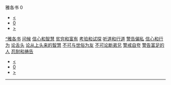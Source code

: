 ﻿





 雅各书 0




* [<](bible/GEN01.md)
* [0](bible/JAS.md)
* [>](bible/GEN01.md)



[^](bible/index.md)[雅各书](JAS01.htm#V0)
[问候](bible/JAS01.md#V0)
[信心和智慧](bible/JAS01.md#V1)
[贫穷和富有](bible/JAS01.md#V8)
[考验和试探](bible/JAS01.md#V11)
[听道和行道](bible/JAS01.md#V18)
[警告偏私](bible/JAS02.md#V0)
[信心和行为](bible/JAS02.md#V13)
[论舌头](bible/JAS03.md#V0)
[论从上头来的智慧](bible/JAS03.md#V12)
[不可与世俗为友](bible/JAS04.md#V0)
[不可论断弟兄](bible/JAS04.md#V10)
[警戒自夸](bible/JAS04.md#V12)
[警告富足的人](bible/JAS05.md#V0)
[忍耐和祷告](bible/JAS05.md#V6)

* [<](bible/GEN01.md)
* [0](bible/JAS.md)
* [>](bible/GEN01.md)





---









